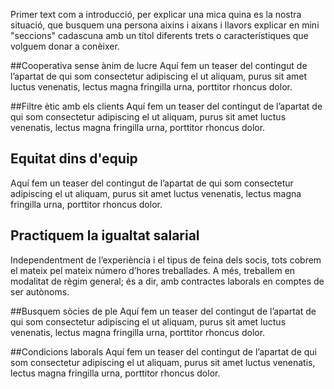 Primer text com a introducció, per explicar una mica quina es la nostra situació, que busquem una persona aixins i aixans i llavors explicar en mini "seccions" cadascuna amb un títol diferents trets o característiques que volguem donar a conèixer.

##Cooperativa sense ànim de lucre
Aquí fem un teaser del contingut de l’apartat de qui som consectetur adipiscing el ut aliquam, purus sit amet luctus venenatis, lectus magna fringilla urna, porttitor rhoncus dolor.

##Filtre ètic amb els clients
Aquí fem un teaser del contingut de l’apartat de qui som consectetur adipiscing el ut aliquam, purus sit amet luctus venenatis, lectus magna fringilla urna, porttitor rhoncus dolor.

## Equitat dins d'equip
Aquí fem un teaser del contingut de l’apartat de qui som consectetur adipiscing el ut aliquam, purus sit amet luctus venenatis, lectus magna fringilla urna, porttitor rhoncus dolor.

## Practiquem la igualtat salarial
Independentment de l’experiència i el tipus de feina dels socis, tots cobrem el mateix pel mateix número d’hores treballades. A més, treballem en modalitat de règim general; és a dir, amb contractes laborals en comptes de ser autònoms.

##Busquem sòcies de ple
Aquí fem un teaser del contingut de l’apartat de qui som consectetur adipiscing el ut aliquam, purus sit amet luctus venenatis, lectus magna fringilla urna, porttitor rhoncus dolor.

##Condicions laborals
Aquí fem un teaser del contingut de l’apartat de qui som consectetur adipiscing el ut aliquam, purus sit amet luctus venenatis, lectus magna fringilla urna, porttitor rhoncus dolor.
